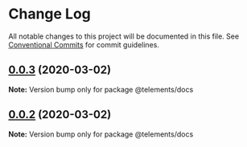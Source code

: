 # Change Log

All notable changes to this project will be documented in this file.
See [Conventional Commits](https://conventionalcommits.org) for commit guidelines.

## [0.0.3](https://github.com/gatsbyjs/gatsby-starter-default/compare/@telements/docs@0.0.2...@telements/docs@0.0.3) (2020-03-02)

**Note:** Version bump only for package @telements/docs





## [0.0.2](https://github.com/gatsbyjs/gatsby-starter-default/compare/@telements/docs@0.1.0...@telements/docs@0.0.2) (2020-03-02)

**Note:** Version bump only for package @telements/docs

